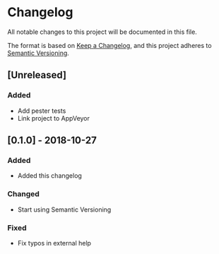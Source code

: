 # Changelog
All notable changes to this project will be documented in this file.

The format is based on [Keep a Changelog](https://keepachangelog.com/en/1.0.0/),
and this project adheres to [Semantic Versioning](https://semver.org/spec/v2.0.0.html).

## [Unreleased]
### Added
- Add pester tests
- Link project to AppVeyor

## [0.1.0] - 2018-10-27

### Added
- Added this changelog

### Changed
- Start using Semantic Versioning

### Fixed
- Fix typos in external help

